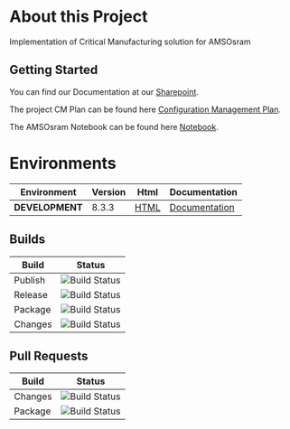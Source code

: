 # About this Project 
Implementation of Critical Manufacturing solution for AMSOsram

## Getting Started

You can find our Documentation at our [Sharepoint](https://criticalmfg.sharepoint.com/sites/amsosram/Shared%20Documents/Forms/AllItems.aspx).

The project CM Plan can be found here [Configuration Management Plan](https://criticalmfg.sharepoint.com/:w:/r/sites/amsosram/Shared%20Documents/Documentation/Management/Configuration%20Management%20Plan.docx?d=w325edab3eee84afab0592c2bb57d8096&csf=1&web=1&e=VS0oIx).

The AMSOsram Notebook can be found here [Notebook](https://criticalmfg.sharepoint.com/:o:/r/sites/amsosram/SiteAssets/AMS%20OSRAM%20Notebook?d=w82675bfd174f4d439233c241bb250ea7&csf=1&web=1&e=zC3vxD).

# Environments

| Environment     | Version | Html                                                         | Documentation                                                |
| --------------- | ------- | ------------------------------------------------------------ | ------------------------------------------------------------ |
| **DEVELOPMENT** | 8.3.3   | [HTML](https://vm-ams-osram.cmf.criticalmanufacturing.com/Home) | [Documentation](https://vm-ams-osram.cmf.criticalmanufacturing.com/Help) |

## Builds
|Build|Status|
|-----|------|
|Publish|![Build Status](https://tfs-projects.cmf.criticalmanufacturing.com/ImplementationProjects/AMSOSRAM/_apis/build/status/CI-Publish?branchName=development)
|Release|![Build Status](https://tfs-projects.cmf.criticalmanufacturing.com/ImplementationProjects/AMSOSRAM/_apis/build/status/CI-Release?branchName=development)
|Package|![Build Status](https://tfs-projects.cmf.criticalmanufacturing.com/ImplementationProjects/AMSOSRAM/_apis/build/status/CI-Package?branchName=development)
|Changes|![Build Status](https://tfs-projects.cmf.criticalmanufacturing.com/ImplementationProjects/AMSOSRAM/_apis/build/status/CI-Changes?branchName=development)

## Pull Requests
|Build|Status|
|-----|------|
|Changes|![Build Status](https://tfs-projects.cmf.criticalmanufacturing.com/ImplementationProjects/AMSOSRAM/_apis/build/status/PR-Changes?branchName=development)
|Package|![Build Status](https://tfs-projects.cmf.criticalmanufacturing.com/ImplementationProjects/AMSOSRAM/_apis/build/status/PR-Package?branchName=development)